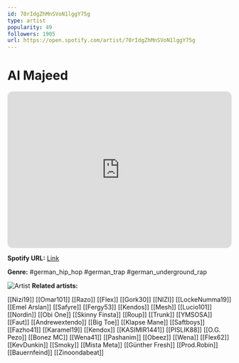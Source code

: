 ```yaml
---
id: 70rIdgZhMnSVoN1lggY75g
type: artist
popularity: 49
followers: 1905
url: https://open.spotify.com/artist/70rIdgZhMnSVoN1lggY75g
---
```

# Al Majeed

<iframe style="border-radius:12px" src="https://open.spotify.com/embed/artist/70rIdgZhMnSVoN1lggY75g" width="100%" height="352" frameBorder="0" allowfullscreen="" allow="autoplay; clipboard-write; encrypted-media; fullscreen; picture-in-picture" loading="lazy"></iframe>

**Spotify URL:** [Link](https://open.spotify.com/artist/70rIdgZhMnSVoN1lggY75g)

**Genre:**  #german_hip_hop #german_trap #german_underground_rap

![Artist](https://i.scdn.co/image/ab6761610000e5eb145b5d6a1cdec499f3be71da)
**Related artists:**

[[Nizi19]]
[[Omar101]]
[[Razo]]
[[Flex]]
[[Gork30]]
[[NIZI]]
[[LockeNumma19]]
[[Emel Arslan]]
[[Safyre]]
[[Fergy53]]
[[Kendos]]
[[Mesh]]
[[Lucio101]]
[[Nordin]]
[[Obi One]]
[[Skinny Finsta]]
[[Roup]]
[[Trunk]]
[[YMSOSA]]
[[Faut]]
[[Andrewextendo]]
[[Big Toe]]
[[Klapse Mane]]
[[Saftboys]]
[[Fazho41]]
[[Karamel19]]
[[Kendox]]
[[KASIMIR1441]]
[[PISLIK88]]
[[O.G. Pezo]]
[[Bonez MC]]
[[Wena41]]
[[Pashanim]]
[[Obeez]]
[[Wena]]
[[Flex62]]
[[KevDunkin]]
[[Smoky]]
[[Mista Meta]]
[[Günther Fresh]]
[[Prod.Robin]]
[[Bauernfeind]]
[[Zinoondabeat]]
